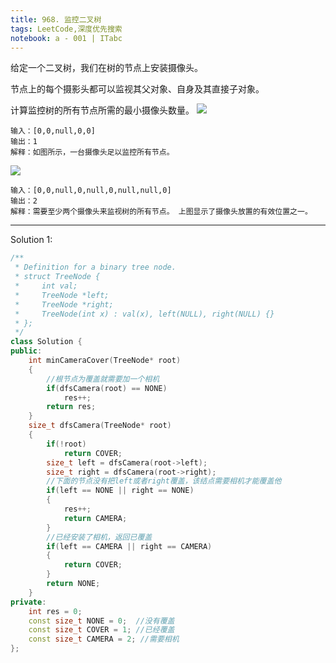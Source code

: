 ```yaml
---
title: 968. 监控二叉树
tags: LeetCode,深度优先搜索
notebook: a - 001 | ITabc
---
```


给定一个二叉树，我们在树的节点上安装摄像头。

节点上的每个摄影头都可以监视其父对象、自身及其直接子对象。

计算监控树的所有节点所需的最小摄像头数量。
![](https://assets.leetcode-cn.com/aliyun-lc-upload/uploads/2018/12/29/bst_cameras_01.png)

```
输入：[0,0,null,0,0]
输出：1
解释：如图所示，一台摄像头足以监控所有节点。
```
![](https://assets.leetcode-cn.com/aliyun-lc-upload/uploads/2018/12/29/bst_cameras_02.png)
```
输入：[0,0,null,0,null,0,null,null,0]
输出：2
解释：需要至少两个摄像头来监视树的所有节点。 上图显示了摄像头放置的有效位置之一。
```
---

Solution 1:

```cpp
/**
 * Definition for a binary tree node.
 * struct TreeNode {
 *     int val;
 *     TreeNode *left;
 *     TreeNode *right;
 *     TreeNode(int x) : val(x), left(NULL), right(NULL) {}
 * };
 */
class Solution {
public:
    int minCameraCover(TreeNode* root) 
    {
        //根节点为覆盖就需要加一个相机
        if(dfsCamera(root) == NONE)
            res++;
        return res;
    }
    size_t dfsCamera(TreeNode* root)
    {
        if(!root)
            return COVER;
        size_t left = dfsCamera(root->left);
        size_t right = dfsCamera(root->right);
        //下面的节点没有把left或者right覆盖，该结点需要相机才能覆盖他
        if(left == NONE || right == NONE)
        {
            res++;
            return CAMERA;
        }
        //已经安装了相机，返回已覆盖
        if(left == CAMERA || right == CAMERA)
        {
            return COVER;
        }
        return NONE;
    }
private:
    int res = 0;
    const size_t NONE = 0;  //没有覆盖
    const size_t COVER = 1; //已经覆盖
    const size_t CAMERA = 2; //需要相机
};
```
